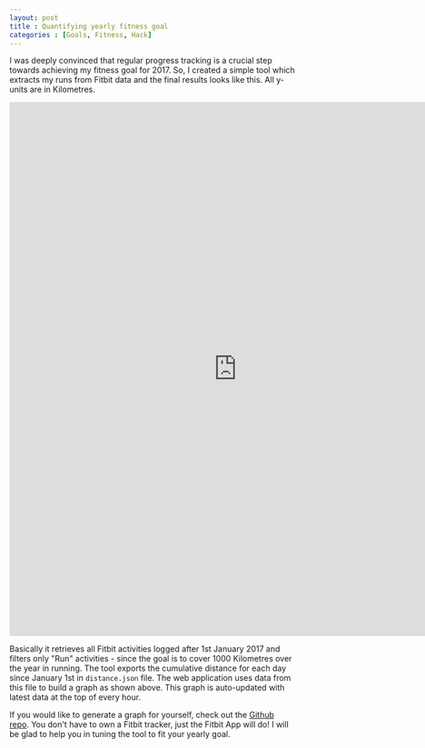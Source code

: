 ```yaml
---
layout: post
title : Quantifying yearly fitness goal
categories : [Goals, Fitness, Hack]
---
```

I was deeply convinced that regular progress tracking is a crucial step towards achieving my fitness goal for 2017. So, I created a  simple tool which extracts my runs from Fitbit data and the final results looks like this. All y-units are in Kilometres.

<center><iframe height='940px' width='800px' frameborder='0' allowtransparency='true' scrolling='no' src='http://fitgoal.pkp.io' ></iframe></center>

Basically it retrieves all Fitbit activities logged after 1st January 2017 and filters only "Run" activities - since the goal is to cover 1000 Kilometres over the year in running. The tool exports the cumulative distance for each day since January 1st in ```distance.json``` file. The web application uses data from this file to build a graph as shown above. This graph is auto-updated with latest data at the top of every hour. 

If you would like to generate a graph for yourself, check out the [Github repo][github-repo]. You don't have to own a Fitbit tracker, just the Fitbit App will do! I will be glad to help you in tuning the tool to fit your yearly goal.

 
[github-repo]: https://github.com/praveendath92/fitbit-yearly-distance
